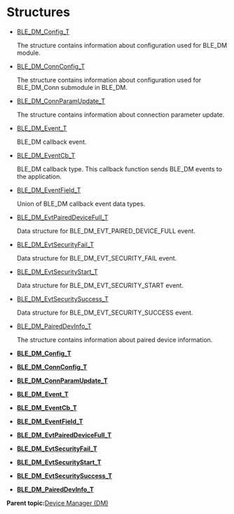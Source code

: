 # Structures

-   [BLE\_DM\_Config\_T](GUID-66C74F48-5805-44E3-A7AF-780B98EFB1FF.md)

    The structure contains information about configuration used for BLE\_DM module.

-   [BLE\_DM\_ConnConfig\_T](GUID-22C5DDD7-8788-4F92-8296-4C2AF81765B1.md)

    The structure contains information about configuration used for BLE\_DM\_Conn submodule in BLE\_DM.

-   [BLE\_DM\_ConnParamUpdate\_T](GUID-03AE7BE6-C5E4-42F7-958D-49CE07961EA4.md)

    The structure contains information about connection parameter update.

-   [BLE\_DM\_Event\_T](GUID-FC409981-C6BE-4FBD-989E-250BD6C34E2C.md)

    BLE\_DM callback event.

-   [BLE\_DM\_EventCb\_T](GUID-22294B6D-CAE0-45D6-A575-A8A9729485A1.md)

    BLE\_DM callback type. This callback function sends BLE\_DM events to the application.

-   [BLE\_DM\_EventField\_T](GUID-A26F4543-1383-442A-94FE-C62D27166B01.md)

    Union of BLE\_DM callback event data types.

-   [BLE\_DM\_EvtPairedDeviceFull\_T](GUID-042F18C3-0E27-4773-9E32-B896B54D58B0.md)

    Data structure for BLE\_DM\_EVT\_PAIRED\_DEVICE\_FULL event.

-   [BLE\_DM\_EvtSecurityFail\_T](GUID-8C403F76-7253-4111-A068-5CC927AC0F20.md)

    Data structure for BLE\_DM\_EVT\_SECURITY\_FAIL event.

-   [BLE\_DM\_EvtSecurityStart\_T](GUID-22C211D5-4C9B-4E9D-8E7A-C7D1F72C268D.md)

    Data structure for BLE\_DM\_EVT\_SECURITY\_START event.

-   [BLE\_DM\_EvtSecuritySuccess\_T](GUID-0E382A98-AD4D-4EF5-8DD7-0F1DAECA431F.md)

    Data structure for BLE\_DM\_EVT\_SECURITY\_SUCCESS event.

-   [BLE\_DM\_PairedDevInfo\_T](GUID-800A2FAD-BA38-4F83-8DC4-CAB00ECDD31A.md)

    The structure contains information about paired device information.


-   **[BLE\_DM\_Config\_T](GUID-66C74F48-5805-44E3-A7AF-780B98EFB1FF.md)**  

-   **[BLE\_DM\_ConnConfig\_T](GUID-22C5DDD7-8788-4F92-8296-4C2AF81765B1.md)**  

-   **[BLE\_DM\_ConnParamUpdate\_T](GUID-03AE7BE6-C5E4-42F7-958D-49CE07961EA4.md)**  

-   **[BLE\_DM\_Event\_T](GUID-FC409981-C6BE-4FBD-989E-250BD6C34E2C.md)**  

-   **[BLE\_DM\_EventCb\_T](GUID-22294B6D-CAE0-45D6-A575-A8A9729485A1.md)**  

-   **[BLE\_DM\_EventField\_T](GUID-A26F4543-1383-442A-94FE-C62D27166B01.md)**  

-   **[BLE\_DM\_EvtPairedDeviceFull\_T](GUID-042F18C3-0E27-4773-9E32-B896B54D58B0.md)**  

-   **[BLE\_DM\_EvtSecurityFail\_T](GUID-8C403F76-7253-4111-A068-5CC927AC0F20.md)**  

-   **[BLE\_DM\_EvtSecurityStart\_T](GUID-22C211D5-4C9B-4E9D-8E7A-C7D1F72C268D.md)**  

-   **[BLE\_DM\_EvtSecuritySuccess\_T](GUID-0E382A98-AD4D-4EF5-8DD7-0F1DAECA431F.md)**  

-   **[BLE\_DM\_PairedDevInfo\_T](GUID-800A2FAD-BA38-4F83-8DC4-CAB00ECDD31A.md)**  


**Parent topic:**[Device Manager \(DM\)](GUID-6252D889-CF34-48B9-9875-902727D90DFF.md)

